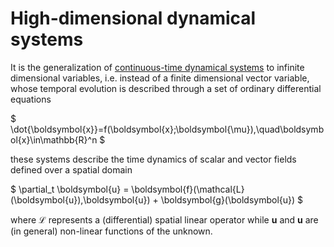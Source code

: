 # High-dimensional dynamical systems

It is the generalization of [continuous-time dynamical systems](ContinuousDynamicalSystems.md) to infinite dimensional variables, i.e. instead of a finite dimensional vector variable, whose temporal evolution is described through a set of ordinary differential equations

$
\dot{\boldsymbol{x}}=f(\boldsymbol{x};\boldsymbol{\mu}),\quad\boldsymbol{x}\in\mathbb{R}^n
$

these systems describe the time dynamics of scalar and vector fields defined over a spatial domain

$
\partial_t \boldsymbol{u} = \boldsymbol{f}(\mathcal{L}(\boldsymbol{u}),\boldsymbol{u}) + \boldsymbol{g}(\boldsymbol{u})
$

where $\mathcal{L}$ represents a (differential) spatial linear operator while $\boldsymbol{\boldsymbol{u}}$ and $\boldsymbol{\boldsymbol{u}}$ are (in general) non-linear functions of the unknown.
